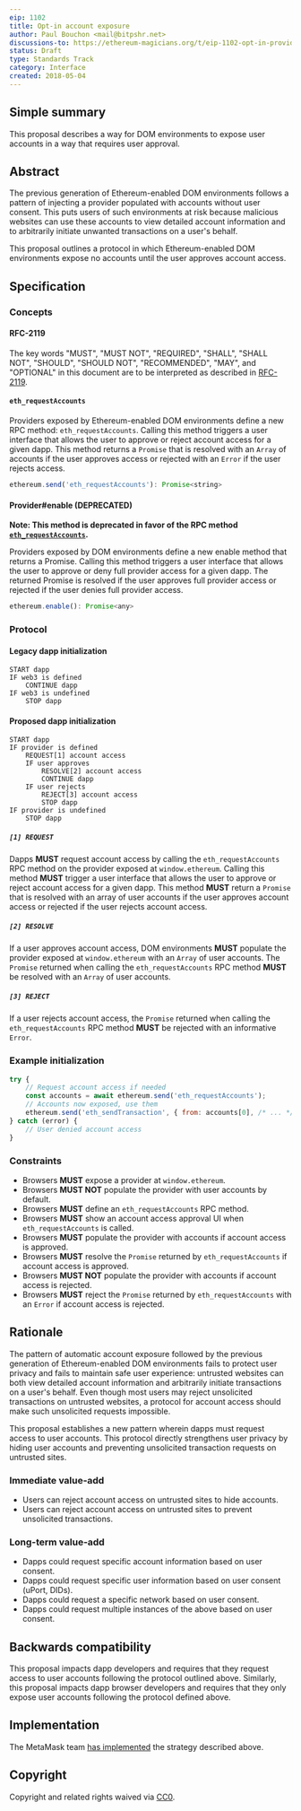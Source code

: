 ```yaml
---
eip: 1102
title: Opt-in account exposure
author: Paul Bouchon <mail@bitpshr.net>
discussions-to: https://ethereum-magicians.org/t/eip-1102-opt-in-provider-access/414
status: Draft
type: Standards Track
category: Interface
created: 2018-05-04
---
```


## Simple summary

This proposal describes a way for DOM environments to expose user accounts in a way that requires user approval.

## Abstract

The previous generation of Ethereum-enabled DOM environments follows a pattern of injecting a provider populated with accounts without user consent. This puts users of such environments at risk because malicious websites can use these accounts to view detailed account information and to arbitrarily initiate unwanted transactions on a user's behalf.

This proposal outlines a protocol in which Ethereum-enabled DOM environments expose no accounts until the user approves account access.

## Specification

### Concepts

#### RFC-2119

The key words "MUST", "MUST NOT", "REQUIRED", "SHALL", "SHALL NOT", "SHOULD", "SHOULD NOT", "RECOMMENDED",  "MAY", and "OPTIONAL" in this document are to be interpreted as described in [RFC-2119](https://www.ietf.org/rfc/rfc2119.txt).

#### `eth_requestAccounts`

Providers exposed by Ethereum-enabled DOM environments define a new RPC method: `eth_requestAccounts`. Calling this method triggers a user interface that allows the user to approve or reject account access for a given dapp. This method returns a `Promise` that is resolved with an `Array` of accounts if the user approves access or rejected with an `Error` if the user rejects access.

```js
ethereum.send('eth_requestAccounts'): Promise<string>
```

#### Provider#enable (DEPRECATED)

**Note: This method is deprecated in favor of the RPC method [`eth_requestAccounts`](#eth_requestAccounts).**

Providers exposed by DOM environments define a new enable method that returns a Promise. Calling this method triggers a user interface that allows the user to approve or deny full provider access for a given dapp. The returned Promise is resolved if the user approves full provider access or rejected if the user denies full provider access.

```js
ethereum.enable(): Promise<any>
```

### Protocol

#### Legacy dapp initialization

```
START dapp
IF web3 is defined
    CONTINUE dapp
IF web3 is undefined
    STOP dapp
```

#### Proposed dapp initialization

```
START dapp
IF provider is defined
    REQUEST[1] account access
    IF user approves
        RESOLVE[2] account access
        CONTINUE dapp
    IF user rejects
        REJECT[3] account access
        STOP dapp
IF provider is undefined
    STOP dapp
```

##### `[1] REQUEST`

Dapps **MUST** request account access by calling the `eth_requestAccounts` RPC method on the provider exposed at `window.ethereum`. Calling this method **MUST** trigger a user interface that allows the user to approve or reject account access for a given dapp. This method **MUST** return a `Promise` that is resolved with an array of user accounts if the user approves account access or rejected if the user rejects account access.

##### `[2] RESOLVE`

If a user approves account access, DOM environments **MUST** populate the provider exposed at `window.ethereum` with an `Array` of user accounts. The `Promise` returned when calling the `eth_requestAccounts` RPC method **MUST** be resolved with an `Array` of user accounts.

##### `[3] REJECT`

If a user rejects account access, the `Promise` returned when calling the `eth_requestAccounts` RPC method **MUST** be rejected with an informative `Error`.

### Example initialization

```js
try {
    // Request account access if needed
    const accounts = await ethereum.send('eth_requestAccounts');
    // Accounts now exposed, use them
    ethereum.send('eth_sendTransaction', { from: accounts[0], /* ... */ })
} catch (error) {
    // User denied account access
}
```

### Constraints

* Browsers **MUST** expose a provider at `window.ethereum`.
* Browsers **MUST NOT** populate the provider with user accounts by default.
* Browsers **MUST** define an `eth_requestAccounts` RPC method.
* Browsers **MUST** show an account access approval UI when `eth_requestAccounts` is called.
* Browsers **MUST** populate the provider with accounts if account access is approved.
* Browsers **MUST** resolve the `Promise` returned by `eth_requestAccounts` if account access is approved.
* Browsers **MUST NOT** populate the provider with accounts if account access is rejected.
* Browsers **MUST** reject the `Promise` returned by `eth_requestAccounts` with an `Error` if account access is rejected.

## Rationale

The pattern of automatic account exposure followed by the previous generation of Ethereum-enabled DOM environments fails to protect user privacy and fails to maintain safe user experience: untrusted websites can both view detailed account information and arbitrarily initiate transactions on a user's behalf. Even though most users may reject unsolicited transactions on untrusted websites, a protocol for account access should make such unsolicited requests impossible.

This proposal establishes a new pattern wherein dapps must request access to user accounts. This protocol directly strengthens user privacy by hiding user accounts and preventing unsolicited transaction requests on untrusted sites.

### Immediate value-add

* Users can reject account access on untrusted sites to hide accounts.
* Users can reject account access on untrusted sites to prevent unsolicited transactions.

### Long-term value-add

* Dapps could request specific account information based on user consent.
* Dapps could request specific user information based on user consent (uPort, DIDs).
* Dapps could request a specific network based on user consent.
* Dapps could request multiple instances of the above based on user consent.

## Backwards compatibility

This proposal impacts dapp developers and requires that they request access to user accounts following the protocol outlined above. Similarly, this proposal impacts dapp browser developers and requires that they only expose user accounts following the protocol defined above.

## Implementation

The MetaMask team [has implemented](https://github.com/MetaMask/metamask-extension/pull/4703) the strategy described above.

## Copyright

Copyright and related rights waived via [CC0](https://creativecommons.org/publicdomain/zero/1.0/).
